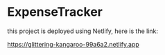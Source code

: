 # ExpenseTracker

this project is deployed using Netlify, here is the link: 

https://glittering-kangaroo-99a6a2.netlify.app

